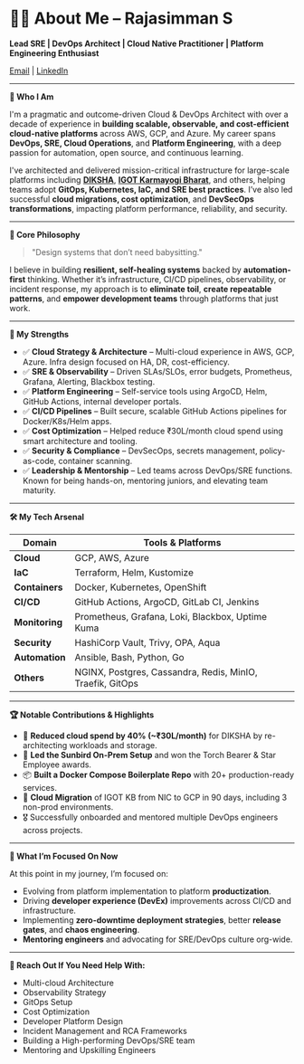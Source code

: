 # 👨‍💼 About Me – Rajasimman S

**Lead SRE | DevOps Architect | Cloud Native Practitioner | Platform Engineering Enthusiast**

[Email](mailto:srajasimman@gmail.com) | [LinkedIn](https://www.linkedin.com/in/rajasimman-sha/)

---

**🚀 Who I Am**

I'm a pragmatic and outcome-driven Cloud & DevOps Architect with over a decade of experience in **building scalable, observable, and cost-efficient cloud-native platforms** across AWS, GCP, and Azure. My career spans **DevOps, SRE, Cloud Operations**, and **Platform Engineering**, with a deep passion for automation, open source, and continuous learning.

I've architected and delivered mission-critical infrastructure for large-scale platforms including [**DIKSHA**](https://diksha.gov.in/), [**IGOT Karmayogi Bharat**](https://igotkarmayogi.gov.in/), and others, helping teams adopt **GitOps, Kubernetes, IaC, and SRE best practices**. I’ve also led successful **cloud migrations, cost optimization**, and **DevSecOps transformations**, impacting platform performance, reliability, and security.

---

**🧩 Core Philosophy**

> "Design systems that don’t need babysitting."
> 

I believe in building **resilient, self-healing systems** backed by **automation-first** thinking. Whether it’s infrastructure, CI/CD pipelines, observability, or incident response, my approach is to **eliminate toil**, **create repeatable patterns**, and **empower development teams** through platforms that just work.

---

**🎯 My Strengths**

- ✅ **Cloud Strategy & Architecture** – Multi-cloud experience in AWS, GCP, Azure. Infra design focused on HA, DR, cost-efficiency.
- ✅ **SRE & Observability** – Driven SLAs/SLOs, error budgets, Prometheus, Grafana, Alerting, Blackbox testing.
- ✅ **Platform Engineering** – Self-service tools using ArgoCD, Helm, GitHub Actions, internal developer portals.
- ✅ **CI/CD Pipelines** – Built secure, scalable GitHub Actions pipelines for Docker/K8s/Helm apps.
- ✅ **Cost Optimization** – Helped reduce ₹30L/month cloud spend using smart architecture and tooling.
- ✅ **Security & Compliance** – DevSecOps, secrets management, policy-as-code, container scanning.
- ✅ **Leadership & Mentorship** – Led teams across DevOps/SRE functions. Known for being hands-on, mentoring juniors, and elevating team maturity.

---

**🛠️ My Tech Arsenal**

| **Domain** | **Tools & Platforms** |
| --- | --- |
| **Cloud** | GCP, AWS, Azure |
| **IaC** | Terraform, Helm, Kustomize |
| **Containers** | Docker, Kubernetes, OpenShift |
| **CI/CD** | GitHub Actions, ArgoCD, GitLab CI, Jenkins |
| **Monitoring** | Prometheus, Grafana, Loki, Blackbox, Uptime Kuma |
| **Security** | HashiCorp Vault, Trivy, OPA, Aqua |
| **Automation** | Ansible, Bash, Python, Go |
| **Others** | NGINX, Postgres, Cassandra, Redis, MinIO, Traefik, GitOps |

---

**🏆 Notable Contributions & Highlights**

- 🥇 **Reduced cloud spend by 40% (~₹30L/month)** for DIKSHA by re-architecting workloads and storage.
- 🏅 **Led the Sunbird On-Prem Setup** and won the Torch Bearer & Star Employee awards.
- 📦 **Built a Docker Compose Boilerplate Repo** with 20+ production-ready services.
- 🏁 **Cloud Migration** of IGOT KB from NIC to GCP in 90 days, including 3 non-prod environments.
- 🎖️ Successfully onboarded and mentored multiple DevOps engineers across projects.

---

**👀 What I’m Focused On Now**

At this point in my journey, I’m focused on:

- Evolving from platform implementation to platform **productization**.
- Driving **developer experience (DevEx)** improvements across CI/CD and infrastructure.
- Implementing **zero-downtime deployment strategies**, better **release gates**, and **chaos engineering**.
- **Mentoring engineers** and advocating for SRE/DevOps culture org-wide.

---

**📣 Reach Out If You Need Help With:**

- Multi-cloud Architecture
- Observability Strategy
- GitOps Setup
- Cost Optimization
- Developer Platform Design
- Incident Management and RCA Frameworks
- Building a High-performing DevOps/SRE team
- Mentoring and Upskilling Engineers
